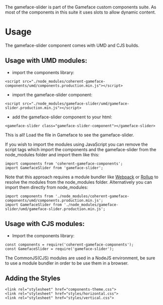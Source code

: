 <!--Copyright (c) Coherent Labs AD. All rights reserved. -->
The gameface-slider is part of the Gameface custom components suite. As most of the components in this suite it uses slots to allow dynamic content.


Usage
===================
The gameface-slider component comes with UMD and CJS builds.

## Usage with UMD modules:

* import the components library:

~~~~{.html}
<script src="./node_modules/coherent-gameface-components/umd/components.production.min.js"></script>
~~~~

* import the gameface-slider component:

~~~~{.html}
<script src="./node_modules/gameface-slider/umd/gameface-slider.production.min.js"></script>
~~~~

* add the gameface-slider component to your html:

~~~~{.html}
<gameface-slider class="gameface-slider-component"></gameface-slider>
~~~~

This is all! Load the file in Gameface to see the gameface-slider.

If you wish to import the modules using JavaScript you can remove the script tags
which import the components and the gameface-slider from the node_modules folder and import them like this:

~~~~{.js}
import components from 'coherent-gameface-components';
import GamefaceSlider from 'gameface-slider';
~~~~

Note that this approach requires a module bundler like [Webpack](https://webpack.js.org/) or [Rollup](https://rollupjs.org/guide/en/) to resolve the
modules from the node_modules folder. Alternatively you can import them directly from node_modules:

~~~~{.js}
import components from './node_modules/coherent-gameface-components/umd/components.production.min.js';
import GamefaceSlider from './node_modules/gameface-slider/umd/gameface-slider.production.min.js';
~~~~

## Usage with CJS modules:

* Import the components library:

~~~~{.js}
const components = require('coherent-gameface-components');
const GamefaceSlider = require('gameface-slider');
~~~~

The CommonJS(CJS) modules are used in a NodeJS environment, be sure to use a module
bundler in order to be use them in a browser.


## Adding the Styles

~~~~{.css}
<link rel="stylesheet" href="components-theme.css">
<link rel="stylesheet" href="styles/horizontal.css">
<link rel="stylesheet" href="styles/vertical.css">
~~~~